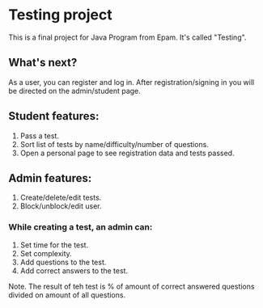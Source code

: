 # Testing project
This is a final project for Java Program from Epam. It's called "Testing".

## What's next?
As a user, you can register and log in. After registration/signing in you will be directed on the admin/student page.

## Student features:
1. Pass a test.
2. Sort list of tests by name/difficulty/number of questions.
3. Open a personal page to see registration data and tests passed.

## Admin features:
1. Create/delete/edit tests.
2. Block/unblock/edit user.

### While creating a test, an admin can:
1. Set time for the test.
2. Set complexity.
3. Add questions to the test.
4. Add correct answers to the test.

Note. The result of teh test is % of amount of correct answered questions divided on amount of all questions.
